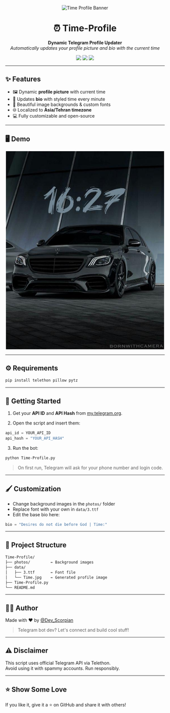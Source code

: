 <p align="center">
  <img src="https://github.com/Scorpian-my/Time-Profile/raw/main/assets/banner.gif" alt="Time Profile Banner" width="700"/>
</p>

<h1 align="center">⏰ Time-Profile</h1>

<p align="center">
  <b>Dynamic Telegram Profile Updater</b>  
  <br>
  <i>Automatically updates your profile picture and bio with the current time</i>
</p>

<p align="center">
  <img src="https://img.shields.io/badge/python-3.7%2B-blue?logo=python&logoColor=white">
  <img src="https://img.shields.io/badge/telethon-1.30+-blueviolet?logo=telegram">
  <img src="https://img.shields.io/github/stars/Scorpian-my/Time-Profile?style=social">
</p>

---

## ✨ Features

- 🖼 Dynamic **profile picture** with current time
- 🧠 Updates **bio** with styled time every minute
- 🎨 Beautiful image backgrounds & custom fonts
- 🌐 Localized to **Asia/Tehran timezone**
- 💻 Fully customizable and open-source

---

## 🖥 Demo

<p align="center">
  <img src="https://github.com/Scorpian-my/Time-Profile/blob/main/data/sample1.jpg" width="500"/>
</p>

---

## ⚙️ Requirements

```bash
pip install telethon pillow pytz
```

---

## 🚀 Getting Started

1. Get your **API ID** and **API Hash** from [my.telegram.org](https://my.telegram.org).

2. Open the script and insert them:

```python
api_id = YOUR_API_ID
api_hash = "YOUR_API_HASH"
```

3. Run the bot:

```bash
python Time-Profile.py
```

> On first run, Telegram will ask for your phone number and login code.

---

## 🖌 Customization

- Change background images in the `photos/` folder  
- Replace font with your own in `data/3.ttf`  
- Edit the base bio here:

```python
bio = "Desires do not die before God | Time:"
```

---

## 📂 Project Structure

```
Time-Profile/
├── photos/         ← Background images
├── data/
│   ├── 3.ttf       ← Font file
│   └── Time.jpg    ← Generated profile image
├── Time-Profile.py
└── README.md
```

---

## 🙋‍♂️ Author

Made with ❤️ by [@Dev_Scorpian](https://t.me/Dev_Scorpian)

> Telegram bot dev? Let's connect and build cool stuff!

---

## ⚠️ Disclaimer

This script uses official Telegram API via Telethon.  
Avoid using it with spammy accounts. Run responsibly.

---

## ⭐️ Show Some Love

If you like it, give it a ⭐️ on GitHub and share it with others!

